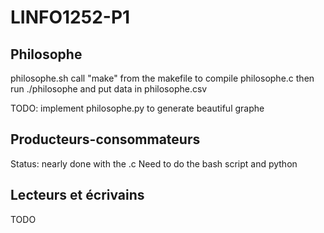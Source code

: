 # LINFO1252-P1
## Philosophe
philosophe.sh  call "make" from the makefile to compile philosophe.c then run ./philosophe and put data in philosophe.csv

TODO: implement philosophe.py to generate beautiful graphe

## Producteurs-consommateurs
Status: nearly done with the .c Need to do the bash script and python

## Lecteurs et écrivains
TODO
